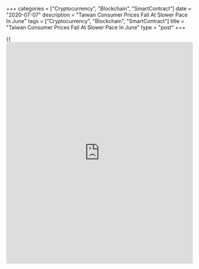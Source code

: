 +++
categories = ["Cryptocurrency", "Blockchain", "SmartContract"]
date = "2020-07-07"
description = "Taiwan Consumer Prices Fall At Slower Pace In June"
tags = ["Cryptocurrency", "Blockchain", "SmartContract"]
title = "Taiwan Consumer Prices Fall At Slower Pace In June"
type = "post"
+++

{{<iframe id="large-banner" src="https://www.bounty.group/#slide=25.0" width="100%" height="600" scrolling="no" style="border: 0px solid rgb(216, 221, 230); border-radius: 3px;">}}

Taiwan's consumer prices fell further in June, but at a slower pace,
mainly due to the fall in prices of fuels and lubricants, data from the
Directorate-General of Budget, Accounting and Statistics showed on
Tuesday.

The consumer price index fell 0.76 percent year-on-year in June,
following a 1.19 percent decrease in May. Economists had expected a 0.87
percent decline.

Prices of fuels and lubricants fell 21.75 percent as the international
oil prices plummeted.

On a month-on-month basis, consumer prices rose 0.79 percent in June.

Excluding fruits, vegetables and energy, core consumer prices increased
0.13 percent annually in June and rose 0.12 percent from the previous
month.

Data showed that the wholesale prices declined 10.36 percent annually in
June, following a 12.15 percent fall in the preceding month.

On a monthly basis, wholesale prices rose 1.22 percent in June.

For comments and feedback [contact](https://www.playgroundfx.com/contact/): editorial@rtt[news](https://www.letsplayfx.com/blog/forex-news-website/).com

[Economic News][1]

 **What parts of the world are seeing the best (and worst) economic
performances lately? Click[here][2] to check out our [Econ Scorecard][2]
and find out! See up-to-the-moment [ranking](https://www.playgroundfx.com/blog/crypto-exchange-ranking/)s for the best and worst
performers in [GDP][3], [unemployment rate][4], [inflation][2] and much
more.**

   1. www.rtt[news](https://www.letsplayfx.com/blog/forex-news-website/).com/Content/EconomicNews.aspx
   2. www.rtt[news](https://www.letsplayfx.com/blog/forex-news-website/).com/economic-scorecard/world-rank/CPI/highest-performance.aspx
   3. www.rtt[news](https://www.letsplayfx.com/blog/forex-news-website/).com/economic-scorecard/world-rank/GDP/highest-performance.aspx
   4. www.rtt[news](https://www.letsplayfx.com/blog/forex-news-website/).com/economic-scorecard/world-rank/unemployment-rate/lowest-performance.aspx